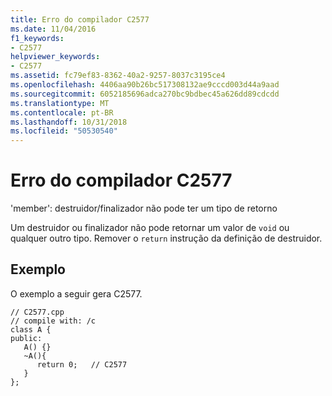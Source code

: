```yaml
---
title: Erro do compilador C2577
ms.date: 11/04/2016
f1_keywords:
- C2577
helpviewer_keywords:
- C2577
ms.assetid: fc79ef83-8362-40a2-9257-8037c3195ce4
ms.openlocfilehash: 4406aa90b26bc517308132ae9cccd003d44a9aad
ms.sourcegitcommit: 6052185696adca270bc9bdbec45a626dd89cdcdd
ms.translationtype: MT
ms.contentlocale: pt-BR
ms.lasthandoff: 10/31/2018
ms.locfileid: "50530540"
---
```

# <a name="compiler-error-c2577"></a>Erro do compilador C2577

'member': destruidor/finalizador não pode ter um tipo de retorno

Um destruidor ou finalizador não pode retornar um valor de `void` ou qualquer outro tipo. Remover o `return` instrução da definição de destruidor.

## <a name="example"></a>Exemplo

O exemplo a seguir gera C2577.

```
// C2577.cpp
// compile with: /c
class A {
public:
   A() {}
   ~A(){
      return 0;   // C2577
   }
};
```
